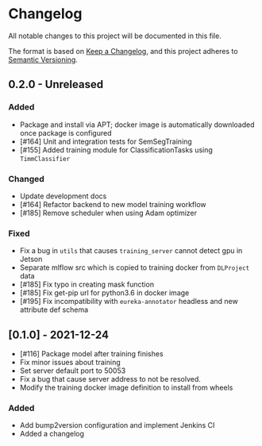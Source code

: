 # Changelog
All notable changes to this project will be documented in this file.

The format is based on [Keep a Changelog](https://keepachangelog.com/en/1.0.0/),
and this project adheres to [Semantic Versioning](https://semver.org/spec/v2.0.0.html).

## 0.2.0 - Unreleased

### Added
* Package and install via APT; docker image is automatically
  downloaded once package is configured
* [#164] Unit and integration tests for SemSegTraining
* [#155] Added training module for ClassificationTasks using `TimmClassifier`

### Changed
* Update development docs
* [#164] Refactor backend to new model training workflow
* [#185] Remove scheduler when using Adam optimizer

### Fixed
* Fix a bug in `utils` that causes `training_server` cannot detect gpu in Jetson
* Separate mlflow src which is copied to training docker from `DLProject` data
* [#185] Fix typo in creating mask function
* [#185] Fix get-pip url for python3.6 in docker image
* [#195] Fix incompatibility with `eureka-annotator` headless and new attribute def schema


## [0.1.0] - 2021-12-24
- [#116] Package model after training finishes
- Fix minor issues about training
- Set server default port to 50053
- Fix a bug that cause server address to not be resolved.
- Modify the training docker image definition to install from wheels

### Added

- Add bump2version configuration and implement Jenkins CI
- Added a changelog
